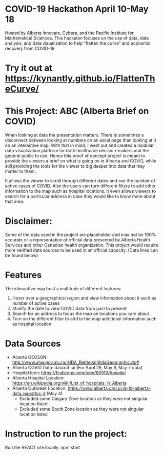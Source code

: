 # COVID-19 Hackathon April 10-May 18
Hosted by Alberta Innovate, Cybera, and the Pacific Institute for Mathematical Sciences.
This hackaton focuses on the use of data, data analysis, and data visualization to help
"flatten the curve" and economic recovery from COVID-19

# Try it out at https://kynantly.github.io/FlattenTheCurve/

# This Project: ABC (Alberta Brief on COVID) 
When looking at data the presentation matters. There is sometimes a disconnect between
looking at numbers on an excel page than looking at it on an interactive map. With that 
in mind, I went out and created a modular data visualization platform for both healthcare 
decision-makers and the general public to use. Hence this proof of concept project is 
meant to provide the viewers a brief on what is going on in Alberta and COVID, while still 
providing the tools for the viewer to dig deeper into data that may matter to them. 

It allows the viewer to scroll through different dates and see the number of active cases
of COVID. Also the users can turn different filters to add other information to 
the map such as hospital locations. It even allows viewers to search for a particular address
in case they would like to know more about that area. 

# Disclaimer:
Some of the data used in the project are placeholder and may not be 100% accurate or
a representation of official data presented by Alberta Health Services and other 
Canadian health organization. This project would require more verified data sources
to be used in an official capacity. (Data links can be found below)

# Features
The interactive map host a multitude of different features:
  1. Hover over a geographical region and view information about it such as number of active cases
  2. Modify the date to view COVID data from past to present
  3. Search for an address to focus the map on locations you care about
  4. Turn on the different filter to add to the map additional information such as hospital location

# Data Sources
  * Alberta GEOSON:        	http://www.ahw.gov.ab.ca/IHDA_Retrieval/ihdaGeographic.do#    
  * Alberta COVID Data:   	dataxch.ai (For April 29, May 6, May 7 data)
  * Hospital Icon:        	https://findicons.com/icon/80910/hospital
  * Alberta Hospital Location: 	https://en.wikipedia.org/wiki/List_of_hospitals_in_Alberta
  * Alberta Outbreak Location:    https://www.alberta.ca/covid-19-alberta-data.aspx#toc-3 (May 4)
    * Excluded some Calgary Zone location as they were not singular location listed
    * Excluded some South Zone location as they were not singular location listed

# Instruction to run the project:
  Run the REACT site locally:               npm start

